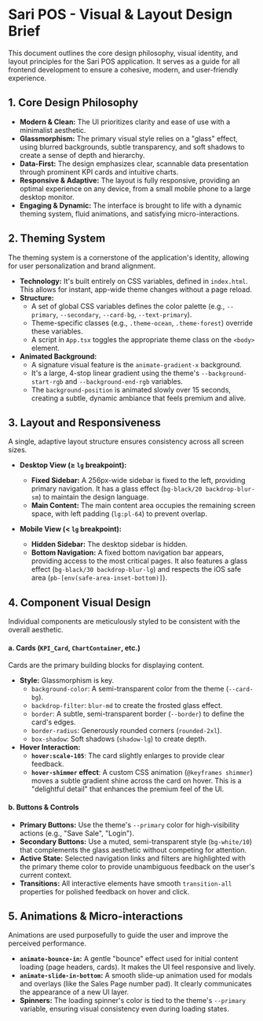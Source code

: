 
# Sari POS - Visual & Layout Design Brief

This document outlines the core design philosophy, visual identity, and layout principles for the Sari POS application. It serves as a guide for all frontend development to ensure a cohesive, modern, and user-friendly experience.

## 1. Core Design Philosophy

-   **Modern & Clean:** The UI prioritizes clarity and ease of use with a minimalist aesthetic.
-   **Glassmorphism:** The primary visual style relies on a "glass" effect, using blurred backgrounds, subtle transparency, and soft shadows to create a sense of depth and hierarchy.
-   **Data-First:** The design emphasizes clear, scannable data presentation through prominent KPI cards and intuitive charts.
-   **Responsive & Adaptive:** The layout is fully responsive, providing an optimal experience on any device, from a small mobile phone to a large desktop monitor.
-   **Engaging & Dynamic:** The interface is brought to life with a dynamic theming system, fluid animations, and satisfying micro-interactions.

## 2. Theming System

The theming system is a cornerstone of the application's identity, allowing for user personalization and brand alignment.

-   **Technology:** It's built entirely on CSS variables, defined in `index.html`. This allows for instant, app-wide theme changes without a page reload.
-   **Structure:**
    -   A set of global CSS variables defines the color palette (e.g., `--primary`, `--secondary`, `--card-bg`, `--text-primary`).
    -   Theme-specific classes (e.g., `.theme-ocean`, `.theme-forest`) override these variables.
    -   A script in `App.tsx` toggles the appropriate theme class on the `<body>` element.
-   **Animated Background:**
    -   A signature visual feature is the `animate-gradient-x` background.
    -   It's a large, 4-stop linear gradient using the theme's `--background-start-rgb` and `--background-end-rgb` variables.
    -   The `background-position` is animated slowly over 15 seconds, creating a subtle, dynamic ambiance that feels premium and alive.

## 3. Layout and Responsiveness

A single, adaptive layout structure ensures consistency across all screen sizes.

-   **Desktop View (≥ `lg` breakpoint):**
    -   **Fixed Sidebar:** A 256px-wide sidebar is fixed to the left, providing primary navigation. It has a glass effect (`bg-black/20 backdrop-blur-sm`) to maintain the design language.
    -   **Main Content:** The main content area occupies the remaining screen space, with left padding (`lg:pl-64`) to prevent overlap.

-   **Mobile View (< `lg` breakpoint):**
    -   **Hidden Sidebar:** The desktop sidebar is hidden.
    -   **Bottom Navigation:** A fixed bottom navigation bar appears, providing access to the most critical pages. It also features a glass effect (`bg-black/30 backdrop-blur-lg`) and respects the iOS safe area (`pb-[env(safe-area-inset-bottom)]`).

## 4. Component Visual Design

Individual components are meticulously styled to be consistent with the overall aesthetic.

#### a. Cards (`KPI_Card`, `ChartContainer`, etc.)

Cards are the primary building blocks for displaying content.

-   **Style:** Glassmorphism is key.
    -   `background-color`: A semi-transparent color from the theme (`--card-bg`).
    -   `backdrop-filter`: `blur-md` to create the frosted glass effect.
    -   `border`: A subtle, semi-transparent border (`--border`) to define the card's edges.
    -   `border-radius`: Generously rounded corners (`rounded-2xl`).
    -   `box-shadow`: Soft shadows (`shadow-lg`) to create depth.
-   **Hover Interaction:**
    -   **`hover:scale-105`**: The card slightly enlarges to provide clear feedback.
    -   **`hover-shimmer` effect**: A custom CSS animation (`@keyframes shimmer`) moves a subtle gradient shine across the card on hover. This is a "delightful detail" that enhances the premium feel of the UI.

#### b. Buttons & Controls

-   **Primary Buttons:** Use the theme's `--primary` color for high-visibility actions (e.g., "Save Sale", "Login").
-   **Secondary Buttons:** Use a muted, semi-transparent style (`bg-white/10`) that complements the glass aesthetic without competing for attention.
-   **Active State:** Selected navigation links and filters are highlighted with the primary theme color to provide unambiguous feedback on the user's current context.
-   **Transitions:** All interactive elements have smooth `transition-all` properties for polished feedback on hover and click.

## 5. Animations & Micro-interactions

Animations are used purposefully to guide the user and improve the perceived performance.

-   **`animate-bounce-in`:** A gentle "bounce" effect used for initial content loading (page headers, cards). It makes the UI feel responsive and lively.
-   **`animate-slide-in-bottom`:** A smooth slide-up animation used for modals and overlays (like the Sales Page number pad). It clearly communicates the appearance of a new UI layer.
-   **Spinners:** The loading spinner's color is tied to the theme's `--primary` variable, ensuring visual consistency even during loading states.
